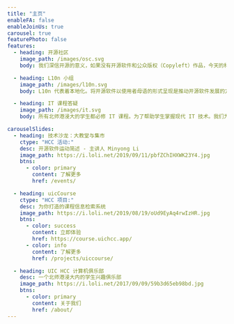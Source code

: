 ```yaml
---
title: "主页"
enableFA: false
enableJoinUs: true
carousel: true
featurePhoto: false
features:
  - heading: 开源社区
    image_path: /images/osc.svg
    body: 我们深信开源的意义，如果没有开源软件和公众版权（Copyleft）作品，今天的科技将不会如此发达；当然也不会存在我们这个俱乐部。秉承着开源和知识共享的精神，我们决定将俱乐部内所有的成果开放给成员，和公众。

  - heading: L10n 小组
    image_path: /images/l10n.svg
    body: L10n 代表着本地化。将开源软件以使用者母语的形式呈现是推动开源软件发展的方式。参与本地化也是贡献开源和自由软件社区最简单的方法——代码能力并不是必须的！欢迎您加入我们！

  - heading: IT 课程答疑
    image_path: /images/it.svg
    body: 所有北师港浸大的学生都必修 IT 课程。为了帮助学生掌握现代 IT 技术。我们为所有的学生设置了课程答疑的课程。因为我们真诚的希望所有学生都能在这门课上获得好成绩，熟练掌握 IT 知识。

carouselSlides:
  - heading: 技术沙龙：大教堂与集市
    ctype: "HCC 活动:"
    desc: 开源软件运动简述 - 主讲人 Minyong Li
    image_path: https://i.loli.net/2019/09/11/pbfZChIHXWK23Y4.jpg
    btns:
      - color: primary
        content: 了解更多
        href: /events/

  - heading: uicCourse
    ctype: "HCC 项目:"
    desc: 为你打造的课程信息检索系统
    image_path: https://i.loli.net/2019/08/19/oUd9EyAq4rwIzHR.jpg
    btns:
      - color: success
        content: 立即体验
        href: https://course.uichcc.app/
      - color: info
        content: 了解更多
        href: /projects/uiccourse/

  - heading: UIC HCC 计算机俱乐部
    desc: 一个北师港浸大内的学生兴趣俱乐部
    image_path: https://i.loli.net/2017/09/09/59b3d65eb98bd.jpg
    btns:
      - color: primary
        content: 关于我们
        href: /about/
---
```

